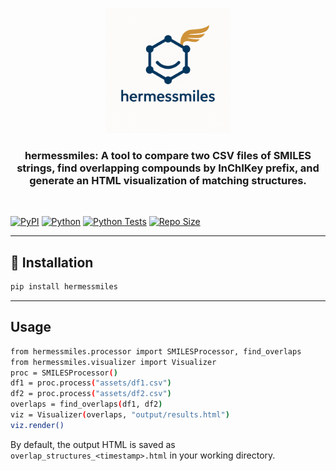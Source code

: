 <p align="center">
  <img src="assets/logo.png" alt="hermessmiles Logo" width="200"/>
</p>

<h3 align="center">
hermessmiles: A tool to compare two CSV files of SMILES strings, find overlapping compounds by InChIKey prefix, and generate an HTML visualization of matching structures.

</h3>



<br/>

[![PyPI](https://img.shields.io/pypi/v/hermessmiles.svg)](https://pypi.org/project/hermessmiles/)
[![Python](https://img.shields.io/pypi/pyversions/hermessmiles.svg)](https://pypi.org/project/hermessmiles)
[![Python Tests](https://github.com/srijitseal/hermessmiles/actions/workflows/ci.yml/badge.svg)](https://github.com/srijitseal/hermessmiles/actions/workflows/ci.yml)
[![Repo Size](https://img.shields.io/github/repo-size/srijitseal/hermessmiles.svg)](https://pypi.org/project/hermessmiles/)


---

## 📌 Installation

```bash
pip install hermessmiles
```

---

## Usage
```bash
from hermessmiles.processor import SMILESProcessor, find_overlaps
from hermessmiles.visualizer import Visualizer
proc = SMILESProcessor()
df1 = proc.process("assets/df1.csv")
df2 = proc.process("assets/df2.csv")
overlaps = find_overlaps(df1, df2)
viz = Visualizer(overlaps, "output/results.html")
viz.render()
```

By default, the output HTML is saved as `overlap_structures_<timestamp>.html` in your working directory.
